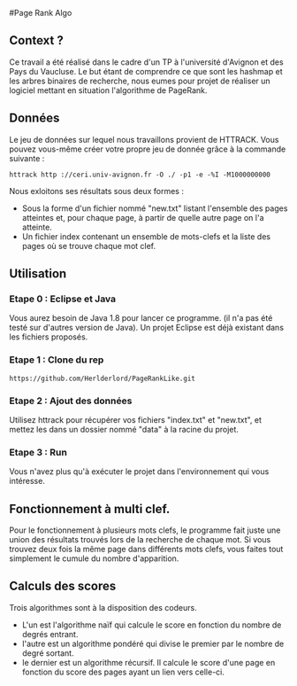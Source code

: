 #Page Rank Algo

## Context ? 
Ce travail a été réalisé dans le cadre d'un TP à l'université d'Avignon et des Pays du Vaucluse. Le but étant de comprendre ce que sont les hashmap et les arbres binaires de recherche, nous eumes pour projet de réaliser un logiciel mettant en situation l'algorithme de PageRank. 
	
## Données 
Le jeu de données sur lequel nous travaillons provient de HTTRACK. Vous pouvez vous-même créer votre propre jeu de donnée grâce à la commande suivante : 
	
```
httrack http ://ceri.univ-avignon.fr -O ./ -p1 -e -%I -M1000000000
```
	
Nous exloitons ses résultats sous deux formes :
- Sous la forme d'un fichier nommé "new.txt" listant l'ensemble des pages atteintes et, pour chaque page, à partir de quelle autre page on l'a atteinte. 
- Un fichier index contenant un ensemble de mots-clefs et la liste des pages où se trouve chaque mot clef. 

## Utilisation 

### Etape 0 : Eclipse et Java 
Vous aurez besoin de Java 1.8 pour lancer ce programme. (il n'a pas été testé sur d'autres version de Java). 
Un projet Eclipse est déjà existant dans les fichiers proposés. 

### Etape 1 : Clone du rep 
```
https://github.com/Herlderlord/PageRankLike.git
```
### Etape 2 : Ajout des données 
Utilisez httrack pour récupérer vos fichiers "index.txt" et "new.txt", et mettez les dans un dossier nommé "data" à la racine du projet. 

### Etape 3 : Run 
Vous n'avez plus qu'à exécuter le projet dans l'environnement qui vous intéresse. 

## Fonctionnement à multi clef. 
Pour le fonctionnement à plusieurs mots clefs, le programme fait juste une union des résultats trouvés lors de la recherche de chaque mot. Si vous trouvez deux fois la même page dans différents mots clefs, vous faites tout simplement le cumule du nombre d'apparition. 

## Calculs des scores 
Trois algorithmes sont à la disposition des codeurs.
- L'un est l'algorithme naïf qui calcule le score en fonction du nombre de degrés entrant. 
- l'autre est un algorithme pondéré qui divise le premier par le nombre de degré sortant. 
- le dernier est un algorithme récursif. Il calcule le score d'une page en fonction du score des pages ayant un lien vers celle-ci. 


